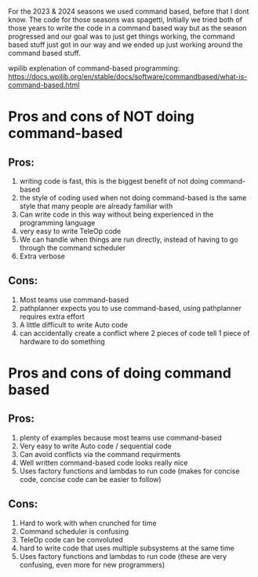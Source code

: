 For the 2023 & 2024 seasons we used command based, before that I dont know. The code for those seasons was spagetti, Initially we tried both of those years to write the code in a command based way but as the season progressed and our goal was to just get things working, the command based stuff just got in our way and we ended up just working around the command based stuff.

wpilib explenation of command-based programming: https://docs.wpilib.org/en/stable/docs/software/commandbased/what-is-command-based.html

# Pros and cons of NOT doing command-based
## Pros: 
1. writing code is fast, this is the biggest benefit of not doing command-based
2. the style of coding used when not doing command-based is the same style that many people are already familiar with
3. Can write code in this way without being experienced in the programming language
4. very easy to write TeleOp code
5. We can handle when things are run directly, instead of having to go through the command scheduler
6. Extra verbose

## Cons: 
1. Most teams use command-based
2. pathplanner expects you to use command-based, using pathplanner requires extra effort
3. A little difficult to write Auto code
4. can accidentally create a conflict where 2 pieces of code tell 1 piece of hardware to do something



# Pros and cons of doing command based

## Pros:
1. plenty of examples because most teams use command-based
2. Very easy to write Auto code / sequential code
3. Can avoid conflicts via the command requirments
4. Well written command-based code looks really nice
5. Uses factory functions and lambdas to run code (makes for concise code, concise code can be easier to follow)

## Cons: 
1. Hard to work with when crunched for time
2. Command scheduler is confusing
3. TeleOp code can be convoluted
4. hard to write code that uses multiple subsystems at the same time
5. Uses factory functions and lambdas to run code (these are very confusing, even more for new programmers)
